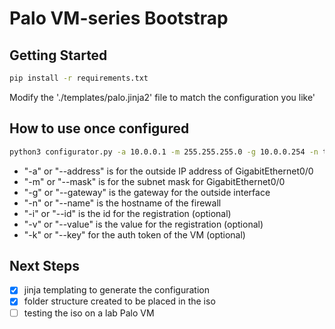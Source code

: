 # Palo VM-series Bootstrap

## Getting Started

``` bash
pip install -r requirements.txt
```

Modify the './templates/palo.jinja2' file to match the configuration you like'


## How to use once configured

``` bash
python3 configurator.py -a 10.0.0.1 -m 255.255.255.0 -g 10.0.0.254 -n test-firewall
```

- "-a" or "--address" is for the outside IP address of GigabitEthernet0/0
- "-m" or "--mask" is for the subnet mask for GigabitEthernet0/0
- "-g" or "--gateway" is the gateway for the outside interface
- "-n" or "--name" is the hostname of the firewall
- "-i" or "--id" is the id for the registration (optional)
- "-v" or "--value" is the value for the registration (optional)
- "-k" or "--key" for the auth token of the VM (optional)

## Next Steps
- [x] jinja templating to generate the configuration
- [x] folder structure created to be placed in the iso
- [ ] testing the iso on a lab Palo VM
